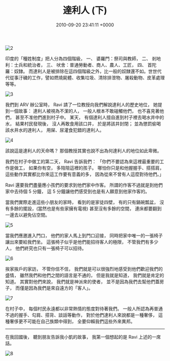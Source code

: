 ﻿---
layout: post
title: 達利人 (下)
date: 2010-09-20 23:41:11 +0000
category: 誌
tags: [印度行]
---


![2](/blog/assets/images/2010/dali2.jpg)

印度的「種姓制度」把人分為四個階級，
一、 婆羅門：祭司與教師，
二、 剎地利：士兵和統治者，
三、 吠舍：普通勞動者、商人、農人、工匠，
四、 首陀羅：奴隸。
而達利人是被排除在這四個階級之外，比一般的奴隸還不如。世世代代從事汙穢的工作，譬如燃燒屍體、收集垃圾、清除排泄物、屠殺動物、皮革處理等等。 
 
![3](/blog/assets/images/2010/dali3.jpg)


我們到 ARV 辦公室時，
Ravi 請了一位教授向我們解說達利人的歷史地位，
她提到一個故事：
達利人被視為不潔的人，
一般人根本不敢碰觸他們，
也不喜見著他們，
甚至不准他們進到村子中。
某天，
有個達利人擅自進到村子裡去喝水井中的水，
結果村民發現後，
沒人再敢食用該口井，
於是將該井封閉；
並為懲罰偷喝該水井水的達利人，
用屎、尿灌食犯錯的達利人。

![4](/blog/assets/images/2010/dali4.jpg)



該說這是達利人的天命嗎？
那個教授其實也說不出為何達利人的地位如此卑微。

我們在村子中做工的第二天，
Ravi 告訴我們：
「你們不要認為來這裡最重要的工作是做工，
如果你有空，
多陪陪這裡的孩子。
哪怕你只是和他握握手、搭搭肩，
這些動作其實都比你來這工作要有意義的多，
因為從來不曾有人這麼對待他們。」

Ravi 還要我們盡量應小孩們的要求到他們家中作客。
所謂的作客不過就是到他們家中去待個 5 分鐘，
這 5 分鐘讓他們感受到也是有人願意到他家作客的。

當我們實際走進這些小朋友的家時，
看到的是家徒四壁，
有的只有鍋碗瓢盆，
沒有多餘的擺設，(當然也是有些家擁有電視)
甚至沒有多餘的空間，
連床都要翻到一邊去以避免佔空間。

![5](/blog/assets/images/2010/dali5.jpg)


當我們應邀進入門口，
他們的家人馬上到門口迎接，
同時把家中唯一的一張椅子讓出來要給我們坐。
這張椅子似乎是他們能招待客人的極限，
不管我們有多少人，
他們終究也只有一張椅子可以招待。

![6](/blog/assets/images/2010/dali6.jpg)


挨家挨戶的家訪，
不管你信不信，
我們就是可以很強烈地感受到他們歡迎我們的盛情，
雖然我們和他們之間的語言是不通的，
但是我就是知道，
我們就是肯定的知道。
其實對他們來說，
我們就是神派來的使者，
並不是因為我們去幫他們蓋房子，
而僅是因為我們是來自遠方的「客人」。

![7](/blog/assets/images/2010/dali7.jpg)

在村子中，
每個村民永遠都以非常熱情的態度對待著我們。
一般人所認為再普通不過的握手、勾肩、搭背、談話等動作，
對於他們達利人來說都是一種奢侈，
這種奢侈更不可能在自己族類中得到，
全要仰賴我們這些外來異邦。


***
在我回國後，
聽到朋友告訴我小凱的故事，
我第一個想起的是 Ravi 上述的一席話。

![8](/blog/assets/images/2010/dali8.jpg)















